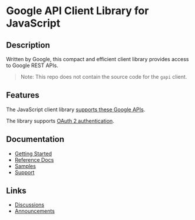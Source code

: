 # Google API Client Library for JavaScript

## Description

Written by Google, this compact and efficient client library provides access to Google REST APIs.

> Note: This repo does not contain the source code for the `gapi` client.

## Features

The JavaScript client library [supports these Google APIs](https://developers.google.com/apis-explorer/#p/).

The library supports [OAuth 2 authentication](https://developers.google.com/api-client-library/javascript/features/authentication).

## Documentation
  
- [Getting Started](https://developers.google.com/api-client-library/javascript/start/start-js)
- [Reference Docs](https://developers.google.com/api-client-library/javascript/reference/referencedocs)
- [Samples](https://developers.google.com/api-client-library/javascript/samples/samples)
- [Support](https://developers.google.com/api-client-library/javascript/help/support)

## Links

- [Discussions](https://github.com/google/google-api-javascript-client/issues)
- [Announcements](http://google-api-javascript-client.blogspot.com/)
